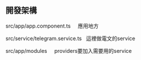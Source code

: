 ## 開發架構

src/app/app.component.ts     應用地方

src/service/telegram.service.ts   這裡做電文的service

src/app/modules     providers要加入需要用的service
